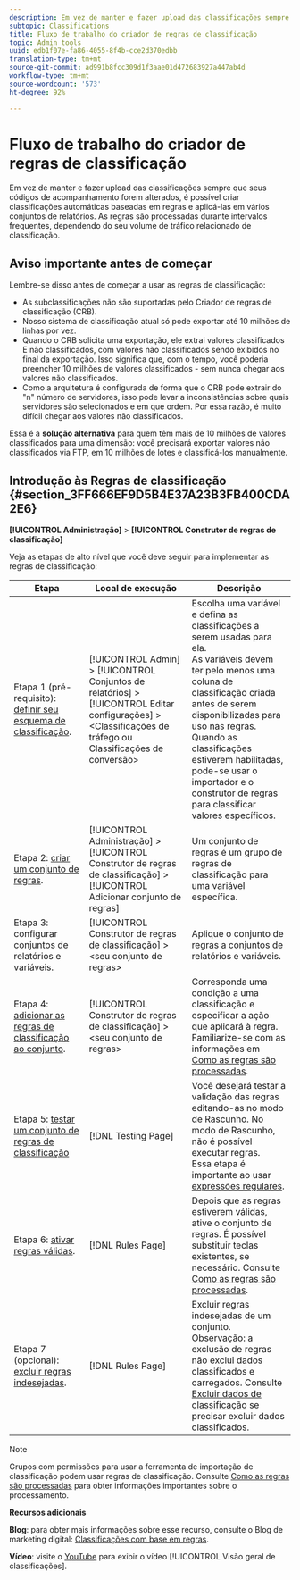 ```yaml
---
description: Em vez de manter e fazer upload das classificações sempre que seus códigos de acompanhamento forem alterados, é possível criar classificações automáticas baseadas em regras e aplicá-las em vários conjuntos de relatórios. As regras são processadas durante intervalos frequentes, dependendo do seu volume de tráfico relacionado de classificação.
subtopic: Classifications
title: Fluxo de trabalho do criador de regras de classificação
topic: Admin tools
uuid: edb1f07e-fa86-4055-8f4b-cce2d370edbb
translation-type: tm+mt
source-git-commit: ad991b8fcc309d1f3aae01d472683927a447ab4d
workflow-type: tm+mt
source-wordcount: '573'
ht-degree: 92%

---
```



# Fluxo de trabalho do criador de regras de classificação

Em vez de manter e fazer upload das classificações sempre que seus códigos de acompanhamento forem alterados, é possível criar classificações automáticas baseadas em regras e aplicá-las em vários conjuntos de relatórios. As regras são processadas durante intervalos frequentes, dependendo do seu volume de tráfico relacionado de classificação.

## Aviso importante antes de começar

Lembre-se disso antes de começar a usar as regras de classificação:

* As subclassificações não são suportadas pelo Criador de regras de classificação (CRB).
* Nosso sistema de classificação atual só pode exportar até 10 milhões de linhas por vez.
* Quando o CRB solicita uma exportação, ele extrai valores classificados E não classificados, com valores não classificados sendo exibidos no final da exportação. Isso significa que, com o tempo, você poderia preencher 10 milhões de valores classificados - sem nunca chegar aos valores não classificados.
* Como a arquitetura é configurada de forma que o CRB pode extrair do &quot;n&quot; número de servidores, isso pode levar a inconsistências sobre quais servidores são selecionados e em que ordem. Por essa razão, é muito difícil chegar aos valores não classificados.

Essa é a **solução alternativa** para quem têm mais de 10 milhões de valores classificados para uma dimensão: você precisará exportar valores não classificados via FTP, em 10 milhões de lotes e classificá-los manualmente.

## Introdução às Regras de classificação {#section_3FF666EF9D5B4E37A23B3FB400CDA2E6}

**[!UICONTROL Administração]** > **[!UICONTROL Construtor de regras de classificação]**

Veja as etapas de alto nível que você deve seguir para implementar as regras de classificação:

| Etapa | Local de execução | Descrição |
|--- |--- |--- |
| Etapa 1 (pré-requisito): [definir seu esquema de classificação](https://docs.adobe.com/content/help/en/analytics/components/classifications/c-classifications.html). | [!UICONTROL Admin] > [!UICONTROL Conjuntos de relatórios] > [!UICONTROL Editar configurações] > &lt;Classificações de tráfego ou Classificações de conversão> | Escolha uma variável e defina as classificações a serem usadas para ela. <br>As variáveis devem ter pelo menos uma coluna de classificação criada antes de serem disponibilizadas para uso nas regras.<br>Quando as classificações estiverem habilitadas, pode-se usar o importador e o construtor de regras para classificar valores específicos. |
| Etapa 2: [criar um conjunto de regras](/help/components/c-classifications2/crb/classification-rule-set.md). | [!UICONTROL Administração] > [!UICONTROL Construtor de regras de classificação] > [!UICONTROL Adicionar conjunto de regras] | Um conjunto de regras é um grupo de regras de classificação para uma variável específica. |
| Etapa 3: configurar conjuntos de relatórios e variáveis. | [!UICONTROL Construtor de regras de classificação] > &lt;seu conjunto de regras> | Aplique o conjunto de regras a conjuntos de relatórios e variáveis. |
| Etapa 4: [adicionar as regras de classificação ao conjunto](/help/components/c-classifications2/crb/classification-quickstart-rules.md). | [!UICONTROL Construtor de regras de classificação] > &lt;seu conjunto de regras> | Corresponda uma condição a uma classificação e especificar a ação que aplicará à regra.  Familiarize-se com as informações em [Como as regras são processadas](/help/components/c-classifications2/crb/classification-quickstart-rules.md). |
| Etapa 5: [testar um conjunto de regras de classificação](/help/components/c-classifications2/crb/classification-quickstart-rules.md) | [!DNL Testing Page] | Você desejará testar a validação das regras editando-as no modo de Rascunho. No modo de Rascunho, não é possível executar regras.<br>Essa etapa é importante ao usar [expressões regulares](/help/components/c-classifications2/crb/classification-quickstart-rules.md). |
| Etapa 6: [ativar regras válidas](/help/components/c-classifications2/crb/classification-rule-definitions.md). | [!DNL Rules Page] | Depois que as regras estiverem válidas, ative o conjunto de regras.  É possível substituir teclas existentes, se necessário. Consulte [Como as regras são processadas](/help/components/c-classifications2/crb/classification-quickstart-rules.md). |
| Etapa 7 (opcional): [excluir regras indesejadas](/help/components/c-classifications2/crb/classification-rule-definitions.md). | [!DNL Rules Page] | Excluir regras indesejadas de um conjunto.<br>Observação: a exclusão de regras não exclui dados classificados e carregados.  Consulte [Excluir dados de classificação](/help/components/c-classifications2/c-classifications-importer/t-delete-classification-data.md) se precisar excluir dados classificados. |

>[!NOTE]
>
>Grupos com permissões para usar a ferramenta de importação de classificação podem usar regras de classificação. Consulte [Como as regras são processadas](/help/components/c-classifications2/crb/classification-quickstart-rules.md) para obter informações importantes sobre o processamento.

**Recursos adicionais**

**Blog**: para obter mais informações sobre esse recurso, consulte o Blog de marketing digital: [Classificações com base em regras](https://theblog.adobe.com/rule-based-classifications-part-1-making-classifications-easier/).

**Vídeo**: visite o [YouTube](https://www.youtube.com/watch?v=6laI5SBXY-I) para exibir o vídeo [!UICONTROL Visão geral de classificações].
